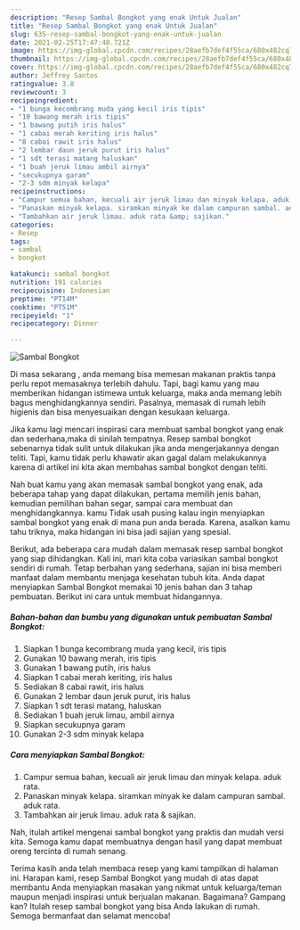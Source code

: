 ```yaml
---
description: "Resep Sambal Bongkot yang enak Untuk Jualan"
title: "Resep Sambal Bongkot yang enak Untuk Jualan"
slug: 635-resep-sambal-bongkot-yang-enak-untuk-jualan
date: 2021-02-25T17:47:48.721Z
image: https://img-global.cpcdn.com/recipes/28aefb7def4f55ca/680x482cq70/sambal-bongkot-foto-resep-utama.jpg
thumbnail: https://img-global.cpcdn.com/recipes/28aefb7def4f55ca/680x482cq70/sambal-bongkot-foto-resep-utama.jpg
cover: https://img-global.cpcdn.com/recipes/28aefb7def4f55ca/680x482cq70/sambal-bongkot-foto-resep-utama.jpg
author: Jeffrey Santos
ratingvalue: 3.8
reviewcount: 3
recipeingredient:
- "1 bunga kecombrang muda yang kecil iris tipis"
- "10 bawang merah iris tipis"
- "1 bawang putih iris halus"
- "1 cabai merah keriting iris halus"
- "8 cabai rawit iris halus"
- "2 lembar daun jeruk purut iris halus"
- "1 sdt terasi matang haluskan"
- "1 buah jeruk limau ambil airnya"
- "secukupnya garam"
- "2-3 sdm minyak kelapa"
recipeinstructions:
- "Campur semua bahan, kecuali air jeruk limau dan minyak kelapa. aduk rata."
- "Panaskan minyak kelapa. siramkan minyak ke dalam campuran sambal. aduk rata."
- "Tambahkan air jeruk limau. aduk rata &amp; sajikan."
categories:
- Resep
tags:
- sambal
- bongkot

katakunci: sambal bongkot 
nutrition: 191 calories
recipecuisine: Indonesian
preptime: "PT14M"
cooktime: "PT51M"
recipeyield: "1"
recipecategory: Dinner

---
```



![Sambal Bongkot](https://img-global.cpcdn.com/recipes/28aefb7def4f55ca/680x482cq70/sambal-bongkot-foto-resep-utama.jpg)

Di masa  sekarang , anda memang bisa memesan makanan praktis tanpa perlu repot memasaknya terlebih dahulu. Tapi, bagi kamu yang mau memberikan hidangan istimewa untuk keluarga, maka anda memang lebih bagus menghidangkannya sendiri. Pasalnya, memasak di rumah lebih higienis dan bisa menyesuaikan dengan kesukaan keluarga.

Jika kamu lagi mencari inspirasi cara membuat sambal bongkot yang enak dan sederhana,maka di sinilah tempatnya. Resep sambal bongkot  sebenarnya tidak sulit untuk dilakukan jika anda mengerjakannya dengan teliti. Tapi, kamu tidak perlu khawatir akan gagal dalam melakukannya 
karena di artikel ini kita akan membahas sambal bongkot dengan teliti.  



Nah buat kamu yang akan memasak sambal bongkot yang enak, ada beberapa tahap yang dapat dilakukan, pertama memilih jenis bahan, kemudian pemilihan bahan segar, sampai cara membuat dan menghidangkannya. kamu Tidak usah pusing kalau ingin menyiapkan sambal bongkot yang enak di mana pun anda berada. Karena, asalkan kamu  tahu triknya, maka hidangan ini bisa jadi sajian yang spesial.

Berikut, ada beberapa cara mudah dalam memasak resep sambal bongkot yang siap dihidangkan. Kali ini, mari kita coba variasikan sambal bongkot sendiri di rumah. Tetap berbahan yang sederhana, sajian ini bisa memberi manfaat dalam membantu menjaga kesehatan tubuh kita. Anda dapat menyiapkan Sambal Bongkot memakai 10 jenis bahan dan 3 tahap pembuatan. Berikut ini cara untuk membuat hidangannya.

<!--inarticleads1-->

##### Bahan-bahan dan bumbu yang digunakan untuk pembuatan Sambal Bongkot:

1. Siapkan 1 bunga kecombrang muda yang kecil, iris tipis
1. Gunakan 10 bawang merah, iris tipis
1. Gunakan 1 bawang putih, iris halus
1. Siapkan 1 cabai merah keriting, iris halus
1. Sediakan 8 cabai rawit, iris halus
1. Gunakan 2 lembar daun jeruk purut, iris halus
1. Siapkan 1 sdt terasi matang, haluskan
1. Sediakan 1 buah jeruk limau, ambil airnya
1. Siapkan secukupnya garam
1. Gunakan 2-3 sdm minyak kelapa




<!--inarticleads2-->

##### Cara menyiapkan Sambal Bongkot:

1. Campur semua bahan, kecuali air jeruk limau dan minyak kelapa. aduk rata.
1. Panaskan minyak kelapa. siramkan minyak ke dalam campuran sambal. aduk rata.
1. Tambahkan air jeruk limau. aduk rata &amp; sajikan.




Nah, itulah artikel mengenai  sambal bongkot  yang praktis dan mudah versi kita. Semoga kamu dapat membuatnya dengan hasil yang dapat membuat oreng tercinta di rumah senang. 

Terima kasih anda telah membaca resep yang kami tampilkan di halaman ini. Harapan kami, resep  Sambal Bongkot yang mudah di atas dapat membantu Anda menyiapkan masakan yang nikmat untuk keluarga/teman maupun menjadi inspirasi untuk berjualan makanan. Bagaimana? Gampang kan? Itulah resep sambal bongkot yang bisa Anda lakukan di rumah. Semoga bermanfaat dan selamat mencoba!

